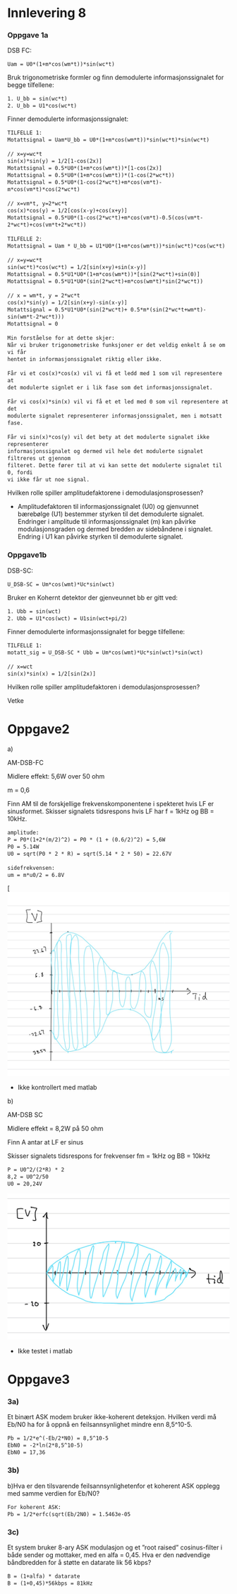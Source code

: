 # Innlevering 8
### Oppgave 1a

DSB FC:

```
Uam = U0*(1+m*cos(wm*t))*sin(wc*t)
```

Bruk trigonometriske formler og finn demodulerte informasjonssignalet for begge tilfellene:

```
1. U_bb = sin(wc*t)
2. U_bb = U1*cos(wc*t)
```

Finner demodulerte informasjonssignalet:

```
TILFELLE 1:
Motattsignal = Uam*U_bb = U0*(1+m*cos(wm*t))*sin(wc*t)*sin(wc*t)

// x=y=wc*t
sin(x)*sin(y) = 1/2[1-cos(2x)]
Motattsignal = 0.5*U0*(1+m*cos(wm*t))*[1-cos(2x)]
Motattsignal = 0.5*U0*(1+m*cos(wm*t))*(1-cos(2*wc*t))
Motattsignal = 0.5*U0*(1-cos(2*wc*t)+m*cos(vm*t)-m*cos(vm*t)*cos(2*wc*t)

// x=vm*t, y=2*wc*t
cos(x)*cos(y) = 1/2[cos(x-y)+cos(x+y)]
Motattsignal = 0.5*U0*(1-cos(2*wc*t)+m*cos(vm*t)-0.5(cos(vm*t-2*wc*t)+cos(vm*t+2*wc*t))

TILFELLE 2:
Motattsignal = Uam * U_bb = U1*U0*(1+m*cos(wm*t))*sin(wc*t)*cos(wc*t)

// x=y=wc*t
sin(wc*t)*cos(wc*t) = 1/2[sin(x+y)+sin(x-y)]
Motattsignal = 0.5*U1*U0*(1+m*cos(wm*t))*[sin(2*wc*t)+sin(0)]
Motattsignal = 0.5*U1*U0*(sin(2*wc*t)+m*cos(wm*t)*sin(2*wc*t))

// x = wm*t, y = 2*wc*t
cos(x)*sin(y) = 1/2[sin(x+y)-sin(x-y)]
Motattsignal = 0.5*U1*U0*(sin(2*wc*t)+ 0.5*m*(sin(2*wc*t+wm*t)-sin(wm*t-2*wc*t)))
Motattsignal = 0

Min forståelse for at dette skjer:
Når vi bruker trigonometriske funksjoner er det veldig enkelt å se om vi får 
hentet in informasjonssignalet riktig eller ikke.

Får vi et cos(x)*cos(x) vil vi få et ledd med 1 som vil representere at 
det modulerte signlet er i lik fase som det informasjonssignalet.

Får vi cos(x)*sin(x) vil vi få et et led med 0 som vil representere at det 
modulerte signalet representerer informasjonssignalet, men i motsatt fase.

Får vi sin(x)*cos(y) vil det bety at det modulerte signalet ikke representerer 
informasjonssignalet og dermed vil hele det modulerte signalet filtreres ut gjennom 
filteret. Dette fører til at vi kan sette det modulerte signalet til 0, fordi 
vi ikke får ut noe signal.
```

Hvilken rolle spiller amplitudefaktorene i demodulasjonsprosessen?

- Amplitudefaktoren til informasjonssignalet (U0) og gjenvunnet bærebølge (U1) bestemmer styrken til det demodulerte signalet. Endringer i amplitude til informasjonssignalet (m) kan påvirke modulasjonsgraden og dermed bredden av sidebåndene i  signalet. Endring i U1 kan påvirke styrken til demodulerte signalet.

### Oppgave1b

DSB-SC:

```
U_DSB-SC = Um*cos(wmt)*Uc*sin(wct)
```

Bruker en Kohernt detektor der gjenveunnet bb er gitt ved:

```
1. Ubb = sin(wct)
2. Ubb = U1*cos(wct) = U1sin(wct+pi/2)
```

Finner demodulerte informasjonssignalet for begge tilfellene:

```
TILFELLE 1:
motatt_sig = U_DSB-SC * Ubb = Um*cos(wmt)*Uc*sin(wct)*sin(wct)

// x=wct
sin(x)*sin(x) = 1/2[sin(2x)]
```

Hvilken rolle spiller amplitudefaktoren i demodulasjonsprosessen? 

Vetke

# Oppgave2

a)

AM-DSB-FC

Midlere effekt: 5,6W over 50 ohm

m = 0,6

Finn AM til de forskjellige frekvenskomponentene i spekteret hvis LF er sinusformet. Skisser signalets tidsrespons hvis LF har f = 1kHz og BB = 10kHz.

```
amplitude:
P = P0*(1+2*(m/2)^2) = P0 * (1 + (0.6/2)^2) = 5,6W
P0 = 5.14W
U0 = sqrt(P0 * 2 * R) = sqrt(5.14 * 2 * 50) = 22.67V

sidefrekvensen: 
um = m*u0/2 = 6.8V
```

[![IMG_0729.jpeg](https://github.com/simjor/signalbehandling/blob/main/Innlevering8/IMG_0729.jpeg)

- Ikke kontrollert med matlab

b)

AM-DSB SC

Midlere effekt = 8,2W på 50 ohm

Finn A antar at LF er sinus

Skisser signalets tidsrespons for frekvenser fm = 1kHz og BB = 10kHz

```
P = U0^2/(2*R) * 2
8,2 = U0^2/50
U0 = 20,24V
```

![IMG_0730.jpeg](https://github.com/simjor/signalbehandling/blob/main/Innlevering8/IMG_0730.jpeg)

- Ikke testet i matlab

# Oppgave3
### 3a)

Et binært ASK modem bruker ikke-koherent deteksjon. Hvilken verdi må Eb/N0 ha for å oppnå en feilsannsynlighet mindre enn 8,5^10-5.

```
Pb = 1/2*e^(-Eb/2*N0) = 8,5^10-5
EbN0 = -2*ln(2*8,5^10-5)
EbN0 = 17,36
```

### 3b)

b)Hva er den tilsvarende feilsannsynlighetenfor et koherent ASK opplegg med samme verdien for Eb/N0?

```
For koherent ASK:
Pb = 1/2*erfc(sqrt(Eb/2N0) = 1.5463e-05
```

### 3c)

Et system bruker 8-ary ASK modulasjon og et ”root raised” cosinus-filter i både sender og mottaker, med en alfa = 0,45. Hva er den nødvendige båndbredden for å støtte en datarate lik 56 kbps?
```
B = (1+alfa) * datarate
B = (1+0,45)*56kbps = 81kHz
```
